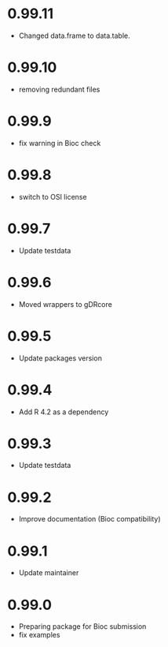 # 0.99.11
- Changed data.frame to data.table.
  
# 0.99.10
- removing redundant files

# 0.99.9
- fix warning in Bioc check

# 0.99.8
- switch to OSI license

# 0.99.7
  - Update testdata
  
# 0.99.6
  - Moved wrappers to gDRcore
  
# 0.99.5
  - Update packages version

# 0.99.4
  - Add R 4.2 as a dependency

# 0.99.3
  - Update testdata

# 0.99.2
  - Improve documentation (Bioc compatibility)

# 0.99.1
  - Update maintainer

# 0.99.0
  - Preparing package for Bioc submission
  - fix examples
  
